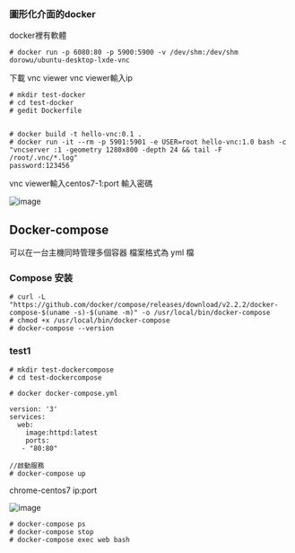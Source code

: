 ### 圖形化介面的docker

docker裡有軟體
```
# docker run -p 6080:80 -p 5900:5900 -v /dev/shm:/dev/shm dorowu/ubuntu-desktop-lxde-vnc
```
下載 vnc viewer
vnc viewer輸入ip
```
# mkdir test-docker
# cd test-docker
# gedit Dockerfile


# docker build -t hello-vnc:0.1 .
# docker run -it --rm -p 5901:5901 -e USER=root hello-vnc:1.0 bash -c "vncserver :1 -geometry 1280x800 -depth 24 && tail -F /root/.vnc/*.log"
password:123456

```
vnc viewer輸入centos7-1:port
輸入密碼

![image]()

## Docker-compose
可以在一台主機同時管理多個容器
檔案格式為 yml 檔

### Compose 安装
```
# curl -L "https://github.com/docker/compose/releases/download/v2.2.2/docker-compose-$(uname -s)-$(uname -m)" -o /usr/local/bin/docker-compose
# chmod +x /usr/local/bin/docker-compose
# docker-compose --version
```

### test1
```
# mkdir test-dockercompose
# cd test-dockercompose

# docker docker-compose.yml

version: '3'
services:
  web:
    image:httpd:latest
    ports:
   - "80:80"

//啟動服務
# docker-compose up
```
chrome-centos7 ip:port

![image]()

```
# docker-compose ps
# docker-compose stop
# docker-compose exec web bash
```
































